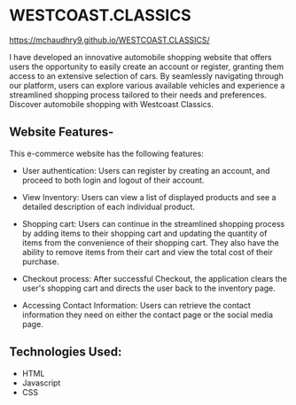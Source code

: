 # WESTCOAST.CLASSICS
https://mchaudhry9.github.io/WESTCOAST.CLASSICS/

I have developed an innovative automobile shopping website that offers users the opportunity to easily create an account or register, granting them access to an extensive selection of cars. By seamlessly navigating through our platform, users can explore various available vehicles and experience a streamlined shopping process tailored to their needs and preferences. Discover automobile shopping with Westcoast Classics.

## Website Features-
This e-commerce website has the following features:

* User authentication: Users can register by creating an account, and proceed to both login and logout of their account.

* View Inventory: Users can view a list of displayed products and see a detailed description of each individual product.

* Shopping cart: Users can continue in the streamlined shopping process by adding items to their shopping cart and updating the quantity of items from the convenience of their shopping cart. They also have the ability to remove items from their cart and view the total cost of their purchase.

* Checkout process: After successful Checkout, the application clears the user's shopping cart and directs the user back to the inventory page.
  
* Accessing Contact Information: Users can retrieve the contact information they need on either the contact page or the social media page.

## Technologies Used:
* HTML
* Javascript
* CSS
